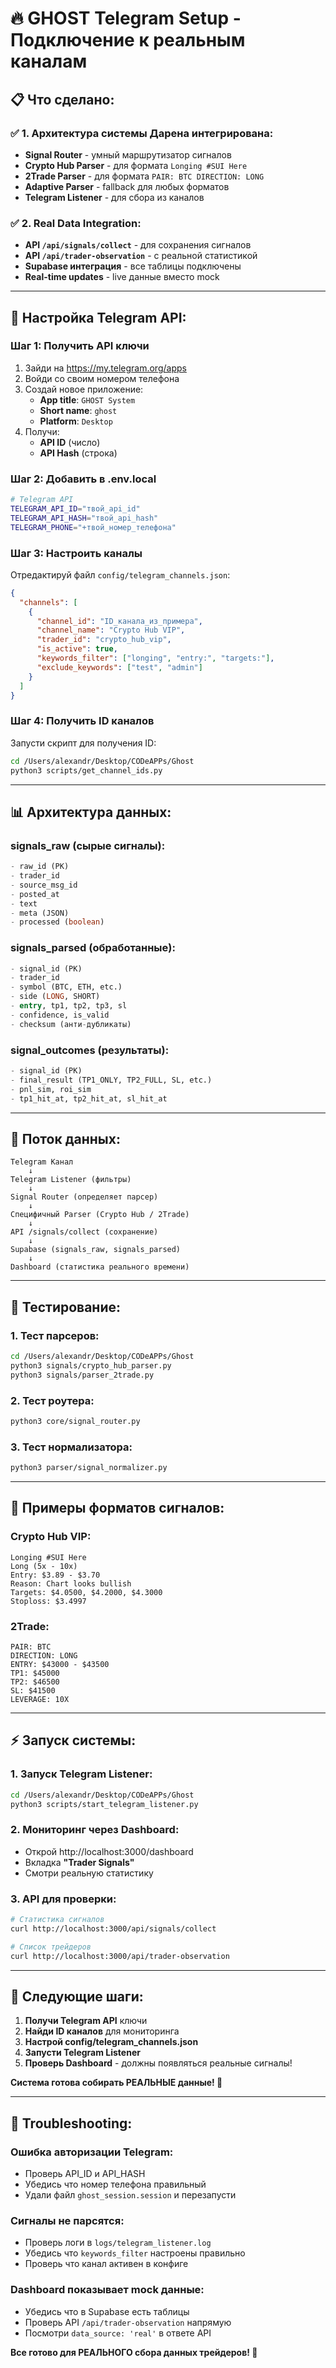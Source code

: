 # 🔥 GHOST Telegram Setup - Подключение к реальным каналам

## 📋 **Что сделано:**

### ✅ **1. Архитектура системы Дарена интегрирована:**
- **Signal Router** - умный маршрутизатор сигналов
- **Crypto Hub Parser** - для формата `Longing #SUI Here`
- **2Trade Parser** - для формата `PAIR: BTC DIRECTION: LONG`
- **Adaptive Parser** - fallback для любых форматов
- **Telegram Listener** - для сбора из каналов

### ✅ **2. Real Data Integration:**
- **API `/api/signals/collect`** - для сохранения сигналов
- **API `/api/trader-observation`** - с реальной статистикой
- **Supabase интеграция** - все таблицы подключены
- **Real-time updates** - live данные вместо mock

---

## 🚀 **Настройка Telegram API:**

### **Шаг 1: Получить API ключи**
1. Зайди на https://my.telegram.org/apps
2. Войди со своим номером телефона
3. Создай новое приложение:
   - **App title**: `GHOST System`
   - **Short name**: `ghost`
   - **Platform**: `Desktop`
4. Получи:
   - **API ID** (число)
   - **API Hash** (строка)

### **Шаг 2: Добавить в .env.local**
```bash
# Telegram API
TELEGRAM_API_ID="твой_api_id"
TELEGRAM_API_HASH="твой_api_hash"
TELEGRAM_PHONE="+твой_номер_телефона"
```

### **Шаг 3: Настроить каналы**
Отредактируй файл `config/telegram_channels.json`:

```json
{
  "channels": [
    {
      "channel_id": "ID_канала_из_примера",
      "channel_name": "Crypto Hub VIP",
      "trader_id": "crypto_hub_vip",
      "is_active": true,
      "keywords_filter": ["longing", "entry:", "targets:"],
      "exclude_keywords": ["test", "admin"]
    }
  ]
}
```

### **Шаг 4: Получить ID каналов**
Запусти скрипт для получения ID:
```bash
cd /Users/alexandr/Desktop/CODeAPPs/Ghost
python3 scripts/get_channel_ids.py
```

---

## 📊 **Архитектура данных:**

### **signals_raw** (сырые сигналы):
```sql
- raw_id (PK)
- trader_id 
- source_msg_id
- posted_at
- text
- meta (JSON)
- processed (boolean)
```

### **signals_parsed** (обработанные):
```sql
- signal_id (PK)
- trader_id
- symbol (BTC, ETH, etc.)
- side (LONG, SHORT)
- entry, tp1, tp2, tp3, sl
- confidence, is_valid
- checksum (анти-дубликаты)
```

### **signal_outcomes** (результаты):
```sql
- signal_id (PK)
- final_result (TP1_ONLY, TP2_FULL, SL, etc.)
- pnl_sim, roi_sim
- tp1_hit_at, tp2_hit_at, sl_hit_at
```

---

## 🔄 **Поток данных:**

```
Telegram Канал
    ↓
Telegram Listener (фильтры)
    ↓
Signal Router (определяет парсер)
    ↓
Специфичный Parser (Crypto Hub / 2Trade)
    ↓
API /signals/collect (сохранение)
    ↓
Supabase (signals_raw, signals_parsed)
    ↓
Dashboard (статистика реального времени)
```

---

## 🧪 **Тестирование:**

### **1. Тест парсеров:**
```bash
cd /Users/alexandr/Desktop/CODeAPPs/Ghost
python3 signals/crypto_hub_parser.py
python3 signals/parser_2trade.py
```

### **2. Тест роутера:**
```bash
python3 core/signal_router.py
```

### **3. Тест нормализатора:**
```bash
python3 parser/signal_normalizer.py
```

---

## 📱 **Примеры форматов сигналов:**

### **Crypto Hub VIP:**
```
Longing #SUI Here
Long (5x - 10x)
Entry: $3.89 - $3.70
Reason: Chart looks bullish
Targets: $4.0500, $4.2000, $4.3000
Stoploss: $3.4997
```

### **2Trade:**
```
PAIR: BTC
DIRECTION: LONG
ENTRY: $43000 - $43500
TP1: $45000
TP2: $46500
SL: $41500
LEVERAGE: 10X
```

---

## ⚡ **Запуск системы:**

### **1. Запуск Telegram Listener:**
```bash
cd /Users/alexandr/Desktop/CODeAPPs/Ghost
python3 scripts/start_telegram_listener.py
```

### **2. Мониторинг через Dashboard:**
- Открой http://localhost:3000/dashboard
- Вкладка **"Trader Signals"**
- Смотри реальную статистику

### **3. API для проверки:**
```bash
# Статистика сигналов
curl http://localhost:3000/api/signals/collect

# Список трейдеров
curl http://localhost:3000/api/trader-observation
```

---

## 🎯 **Следующие шаги:**

1. **Получи Telegram API** ключи
2. **Найди ID каналов** для мониторинга  
3. **Настрой config/telegram_channels.json**
4. **Запусти Telegram Listener**
5. **Проверь Dashboard** - должны появляться реальные сигналы!

**Система готова собирать РЕАЛЬНЫЕ данные! 🚀**

---

## 🔧 **Troubleshooting:**

### **Ошибка авторизации Telegram:**
- Проверь API_ID и API_HASH
- Убедись что номер телефона правильный
- Удали файл `ghost_session.session` и перезапусти

### **Сигналы не парсятся:**
- Проверь логи в `logs/telegram_listener.log`
- Убедись что `keywords_filter` настроены правильно
- Проверь что канал активен в конфиге

### **Dashboard показывает mock данные:**
- Убедись что в Supabase есть таблицы
- Проверь API `/api/trader-observation` напрямую
- Посмотри `data_source: 'real'` в ответе API

**Все готово для РЕАЛЬНОГО сбора данных трейдеров! 🎯**
